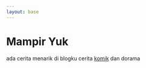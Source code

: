 ```yaml
---
layout: base
---
```

# Mampir Yuk
ada cerita menarik di blogku cerita [komik](https://www.yaniehobi.web.id) dan dorama
